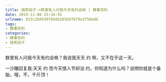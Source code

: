 ```yaml
---
title: 搞笑段子->群里有人问我今天有约会嘛 | 糗事百科
date: 2019-11-08 15:34:55
urlname: 033c2b0599f8506285b97879e3f50e86
tags: 
- 糗事百科
categories:
- 糗事百科
- 搞笑段子
---
```

群里有人问我今天有约会嘛？我说我天天 约 啊，又不在乎这一天。

一沙雕回复我:天天 约 而今天情人节却没 约，你知道为什么吗？说明你就是个备胎，哦，不，千斤顶！


